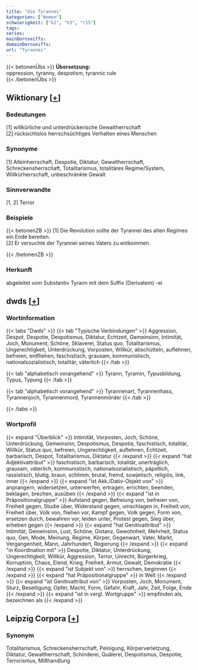 ```yaml
---
title: "die Tyrannei"
kategorien: ["Nomen"]
schwierigkeit: ["k2", "h3", "r15"]
tags:
series:
mainDornseiffs:
domainDornseiffs:
url: "Tyrannei"
---
```


{{< betonenÜbs >}}
**Übersetzung:**  
oppression, tyranny, despotism, tyrannic  rule  
{{< /betonenÜbs >}}

## Wiktionary [[+](https://de.wiktionary.org/wiki/Tyrannei)]

### Bedeutungen
[1] willkürliche und unterdrückerische Gewaltherrschaft  
[2] rücksichtslos herrschsüchtiges Verhalten eines Menschen  

### Synonyme
[1] Alleinherrschaft, Despotie, Diktatur, Gewaltherrschaft, Schreckensherrschaft, Totalitarismus, totalitäres Regime/System, Willkürherrschaft, unbeschränkte Gewalt  

### Sinnverwandte
[1, 2] Terror  

### Beispiele
{{< betonenZB >}}
[1] Die Revolution sollte der Tyrannei des alten Regimes ein Ende bereiten.  
[2] Er versuchte der Tyrannei seines Vaters zu entkommen.  

{{< /betonenZB >}}
### Herkunft
abgeleitet vom Substantiv Tyrann mit dem Suffix (Derivatem) -ei  



## dwds [[+](https://www.dwds.de/wb/Tyrannei)]

### Wortinformation
{{< tabs "Dwds" >}}
{{< tab "Typische Verbindungen" >}}
Aggression, Despot, Despotie, Despotismus, Diktatur, Echtzeit, Gemeinsinn, Intimität, Joch, Monument, Schöne, Sklaverei, Status quo, Totalitarismus, Ungerechtigkeit, Unterdrückung, Vorposten, Willkür, abschütteln, auflehnen, befreien, entfliehen, faschistisch, grausam, kommunistisch, nationalsozialistisch, totalitär, väterlich
{{< /tab >}}

{{< tab "alphabetisch vorangehend" >}}
Tyrann, Tyramin, Typusbildung, Typus, Typung
{{< /tab >}}

{{< tab "alphabetisch vorangehend" >}}
Tyrannenart, Tyrannenhass, Tyrannenjoch, Tyrannenmord, Tyrannenmörder
{{< /tab >}}

{{< /tabs >}}

### Wortprofil
{{< expand "Überblick" >}} Intimität, Vorposten, Joch, Schöne, Unterdrückung, Gemeinsinn, Despotismus, Despotie, faschistisch, totalitär, Willkür, Status quo, befreien, Ungerechtigkeit, auflehnen, Echtzeit, barbarisch, Despot, Totalitarismus, Diktatur {{< /expand >}}
{{< expand "hat Adjektivattribut" >}} faschistisch, barbarisch, totalitär, unerträglich, grausam, väterlich, kommunistisch, nationalsozialistisch, päpstlich, rassistisch, blutig, braun, schlimm, brutal, fremd, sowjetisch, religiös, link, inner {{< /expand >}}
{{< expand "ist Akk./Dativ-Objekt von" >}} anprangern, widersetzen, unterwerfen, ertragen, errichten, beenden, beklagen, brechen, ausüben {{< /expand >}}
{{< expand "ist in Präpositionalgruppe" >}} Aufstand gegen, Befreiung von, befreien von, Freiheit gegen, Studie über, Widerstand gegen, umschlagen in, Freiheit von, Freiheit über, Volk von, fliehen vor, Kampf gegen, Volk gegen, Form von, ersetzen durch, bewahren vor, leiden unter, Protest gegen, Sieg über, erheben gegen {{< /expand >}}
{{< expand "hat Genitivattribut" >}} Intimität, Gemeinsinn, Lust, Schöne, Distanz, Gewohnheit, Mehrheit, Status quo, Gen, Mode, Meinung, Regime, Körper, Gegenwart, Vater, Markt, Vergangenheit, Mann, Jahrhundert, Regierung {{< /expand >}}
{{< expand "in Koordination mit" >}} Despotie, Diktatur, Unterdrückung, Ungerechtigkeit, Willkür, Aggression, Terror, Unrecht, Bürgerkrieg, Korruption, Chaos, Elend, Krieg, Freiheit, Armut, Gewalt, Demokratie {{< /expand >}}
{{< expand "ist Subjekt von" >}} herrschen, beginnen {{< /expand >}}
{{< expand "hat Präpositionalgruppe" >}} in Welt {{< /expand >}}
{{< expand "ist Genitivattribut von" >}} Vorposten, Joch, Monument, Sturz, Beseitigung, Opfer, Macht, Form, Gefahr, Kraft, Jahr, Zeit, Folge, Ende {{< /expand >}}
{{< expand "ist in vergl. Wortgruppe" >}} empfinden als, bezeichnen als {{< /expand >}}

## Leipzig Corpora [[+](https://corpora.uni-leipzig.de/en/res?word=Tyrannei&corpusId=deu_newscrawl-public_2018)]


### Synonym
Totalitarismus, Schreckensherrschaft, Peinigung, Körperverletzung, Diktatur, Gewaltherrschaft, Schinderei, Quälerei, Despotismus, Despotie, Terrorismus, Mißhandlung

